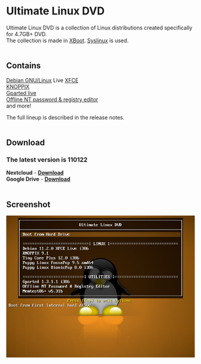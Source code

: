 # Ultimate Linux DVD
Ultimate Linux DVD is a collection of Linux distributions created specifically for 4.7GB+ DVD.<br>
The collection is made in [XBoot](https://duckduckgo.com/?q=xboot). [Syslinux](https://syslinux.org/) is used.
<br>
<br>
## Contains
[Debian GNU/Linux](https://www.debian.org/) Live [XFCE](https://xfce.org/)<br>
[KNOPPIX](https://knopper.net/knoppix/index-en.html)<br>
[Gparted live](https://gparted.org/livecd.php)<br>
[Offline NT password & registry editor](https://www.pogostick.net/~pnh/ntpasswd/)<br>
and more!<br>

The full lineup is described in the release notes.
<br>
<br>
## Download
### The latest version is 110122
**Nextcloud** - [**Download**](https://sam.nl.tab.digital/s/k8nG6zRqKQG9Pd8)<br>
**Google Drive** - [**Download**](https://drive.google.com/file/d/1s277vUEnx2LJtuGvW-DqcrJAJRErJ1EP/view?usp=sharing)
<br>
<br>
## Screenshot
<p align="center">
<img src="screenshot_110122.png" alt="accessibility text">
</p>
